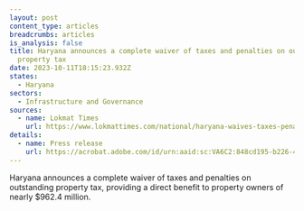 ```yaml
---
layout: post
content_type: articles
breadcrumbs: articles
is_analysis: false
title: Haryana announces a complete waiver of taxes and penalties on outstanding
  property tax
date: 2023-10-11T18:15:23.932Z
states:
  - Haryana
sectors:
  - Infrastructure and Governance
sources:
  - name: Lokmat Times
    url: https://www.lokmattimes.com/national/haryana-waives-taxes-penalties-on-outstanding-property-tax/
details:
  - name: Press release
    url: https://acrobat.adobe.com/id/urn:aaid:sc:VA6C2:848cd195-b226-4eb7-b7a6-07158b5b537f
---
```

Haryana announces a complete waiver of taxes and penalties on outstanding property tax, providing a direct benefit to property owners of nearly $962.4 million.